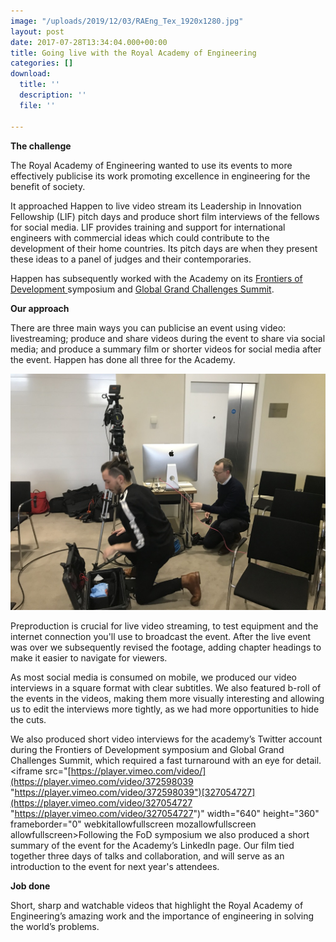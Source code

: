 ```yaml
---
image: "/uploads/2019/12/03/RAEng_Tex_1920x1280.jpg"
layout: post
date: 2017-07-28T13:34:04.000+00:00
title: Going live with the Royal Academy of Engineering
categories: []
download:
  title: ''
  description: ''
  file: ''

---
```

**The challenge**

The Royal Academy of Engineering wanted to use its events to more effectively publicise its work promoting excellence in engineering for the benefit of society.

It approached Happen to live video stream its Leadership in Innovation Fellowship (LIF) pitch days and produce short film interviews of the fellows for social media. LIF provides training and support for international engineers with commercial ideas which could contribute to the development of their home countries. Its pitch days are when they present these ideas to a panel of judges and their contemporaries.

Happen has subsequently worked with the Academy on its [Frontiers of Development ](https://www.raeng.org.uk/grants-and-prizes/grants/international-research-and-collaborations/frontiers-of-development "Frontiers of Development")symposium and [Global Grand Challenges Summit](https://www.raeng.org.uk/events/events-programme/2019/september/global-grand-challenges-summit-2019 "Global Grand Challenges Summit").

**Our approach**

There are three main ways you can publicise an event using video: livestreaming; produce and share videos during the event to share via social media; and produce a summary film or shorter videos for social media after the event. Happen has done all three for the Academy.

![Setting up for a livestream at the Royal Academy of Engineering](/uploads/2019/12/03/UNADJUSTEDNONRAW_thumb_3431.jpg "Setting up for a livestream at the Royal Academy of Engineering")

Preproduction is crucial for live video streaming, to test equipment and the internet connection you'll use to broadcast the event. After the live event was over we subsequently revised the footage, adding chapter headings to make it easier to navigate for viewers.

As most social media is consumed on mobile, we produced our video interviews in a square format with clear subtitles. We also featured b-roll of the events in the videos, making them more visually interesting and allowing us to edit the interviews more tightly, as we had more opportunities to hide the cuts.

We also produced short video interviews for the academy’s Twitter account during the Frontiers of Development symposium and Global Grand Challenges Summit, which required a fast turnaround with an eye for detail.<iframe src="[https://player.vimeo.com/video/](https://player.vimeo.com/video/372598039 "https://player.vimeo.com/video/372598039")[327054727](https://player.vimeo.com/video/327054727 "https://player.vimeo.com/video/327054727")" width="640" height="360" frameborder="0" webkitallowfullscreen mozallowfullscreen allowfullscreen></iframe>Following the FoD symposium we also produced a short summary of the event for the Academy’s LinkedIn page. Our film tied together three days of talks and collaboration, and will serve as an introduction to the event for next year's attendees.

**Job done**

Short, sharp and watchable videos that highlight the Royal Academy of Engineering’s amazing work and the importance of engineering in solving the world’s problems.